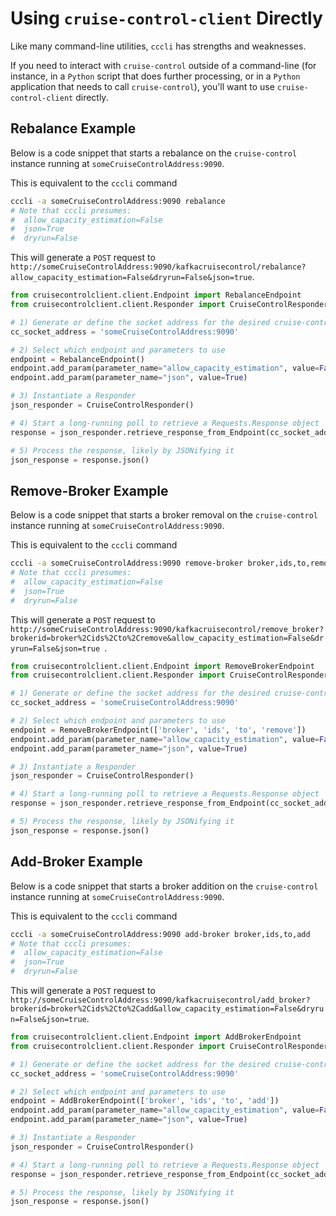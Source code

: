 # Using `cruise-control-client` Directly
Like many command-line utilities, `cccli` has strengths and weaknesses.

If you need to interact with `cruise-control` outside of a command-line (for instance, in a `Python` script that does further processing, or in a `Python` application that needs to call `cruise-control`), you'll want to use `cruise-control-client` directly.
## Rebalance Example
Below is a code snippet that starts a rebalance on the `cruise-control` instance running at `someCruiseControlAddress:9090`.

This is equivalent to the `cccli` command
```bash
cccli -a someCruiseControlAddress:9090 rebalance
# Note that cccli presumes:
#  allow_capacity_estimation=False
#  json=True
#  dryrun=False
```
This will generate a `POST` request to `http://someCruiseControlAddress:9090/kafkacruisecontrol/rebalance?allow_capacity_estimation=False&dryrun=False&json=true`.
```python
from cruisecontrolclient.client.Endpoint import RebalanceEndpoint
from cruisecontrolclient.client.Responder import CruiseControlResponder

# 1) Generate or define the socket address for the desired cruise-control instance
cc_socket_address = 'someCruiseControlAddress:9090'

# 2) Select which endpoint and parameters to use
endpoint = RebalanceEndpoint()
endpoint.add_param(parameter_name="allow_capacity_estimation", value=False)
endpoint.add_param(parameter_name="json", value=True)

# 3) Instantiate a Responder
json_responder = CruiseControlResponder()

# 4) Start a long-running poll to retrieve a Requests.Response object
response = json_responder.retrieve_response_from_Endpoint(cc_socket_address, endpoint)

# 5) Process the response, likely by JSONifying it
json_response = response.json()
```

## Remove-Broker Example
Below is a code snippet that starts a broker removal on the `cruise-control` instance running at `someCruiseControlAddress:9090`.

This is equivalent to the `cccli` command
```bash
cccli -a someCruiseControlAddress:9090 remove-broker broker,ids,to,remove
# Note that cccli presumes:
#  allow_capacity_estimation=False
#  json=True
#  dryrun=False
```
This will generate a `POST` request to `http://someCruiseControlAddress:9090/kafkacruisecontrol/remove_broker?brokerid=broker%2Cids%2Cto%2Cremove&allow_capacity_estimation=False&dryrun=False&json=true
`.
```python
from cruisecontrolclient.client.Endpoint import RemoveBrokerEndpoint
from cruisecontrolclient.client.Responder import CruiseControlResponder

# 1) Generate or define the socket address for the desired cruise-control instance
cc_socket_address = 'someCruiseControlAddress:9090'

# 2) Select which endpoint and parameters to use
endpoint = RemoveBrokerEndpoint(['broker', 'ids', 'to', 'remove'])
endpoint.add_param(parameter_name="allow_capacity_estimation", value=False)
endpoint.add_param(parameter_name="json", value=True)

# 3) Instantiate a Responder
json_responder = CruiseControlResponder()

# 4) Start a long-running poll to retrieve a Requests.Response object
response = json_responder.retrieve_response_from_Endpoint(cc_socket_address, endpoint)

# 5) Process the response, likely by JSONifying it
json_response = response.json()
```
## Add-Broker Example
Below is a code snippet that starts a broker addition on the `cruise-control` instance running at `someCruiseControlAddress:9090`.

This is equivalent to the `cccli` command
```bash
cccli -a someCruiseControlAddress:9090 add-broker broker,ids,to,add
# Note that cccli presumes:
#  allow_capacity_estimation=False
#  json=True
#  dryrun=False
```
This will generate a `POST` request to `http://someCruiseControlAddress:9090/kafkacruisecontrol/add_broker?brokerid=broker%2Cids%2Cto%2Cadd&allow_capacity_estimation=False&dryrun=False&json=true`.
```python
from cruisecontrolclient.client.Endpoint import AddBrokerEndpoint
from cruisecontrolclient.client.Responder import CruiseControlResponder

# 1) Generate or define the socket address for the desired cruise-control instance
cc_socket_address = 'someCruiseControlAddress:9090'

# 2) Select which endpoint and parameters to use
endpoint = AddBrokerEndpoint(['broker', 'ids', 'to', 'add'])
endpoint.add_param(parameter_name="allow_capacity_estimation", value=False)
endpoint.add_param(parameter_name="json", value=True)

# 3) Instantiate a Responder
json_responder = CruiseControlResponder()

# 4) Start a long-running poll to retrieve a Requests.Response object
response = json_responder.retrieve_response_from_Endpoint(cc_socket_address, endpoint)

# 5) Process the response, likely by JSONifying it
json_response = response.json()
```